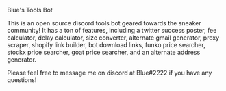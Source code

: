 Blue's Tools Bot

This is an open source discord tools bot geared towards the sneaker community! It has a ton of features, including a twitter success poster, fee calculator, delay calculator, size converter, alternate gmail generator, proxy scraper, shopify link builder, bot download links, funko price searcher, stockx price searcher, goat price searcher, and an alternate address generator.

Please feel free to message me on discord at Blue#2222 if you have any questions!
